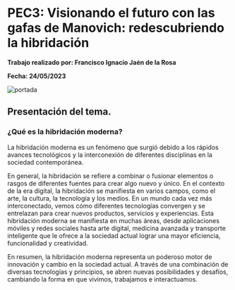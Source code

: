 # PEC3: Visionando el futuro con las gafas de Manovich: redescubriendo la hibridación

**Trabajo realizado por: Francisco Ignacio Jaén de la Rosa** 

**Fecha: 24/05/2023**

![portada](https://rbl-prod-blog-bucket.s3.ap-south-1.amazonaws.com/wp-content/uploads/2020/04/21133528/how-to-make-fitness-affordable-using-digital-apps-mob.jpg)


## Presentación del tema.
### ¿Qué es la hibridación moderna?

La hibridación moderna es un fenómeno que surgió debido a los rápidos avances tecnológicos y la interconexión de diferentes disciplinas en la sociedad contemporánea. 

En general, la hibridación se refiere a combinar o fusionar elementos o rasgos de diferentes fuentes para crear algo nuevo y único. En el contexto de la era digital, la hibridación se manifiesta en varios campos, como el arte, la cultura, la tecnología y los medios. En un mundo cada vez más interconectado, vemos cómo diferentes tecnologías convergen y se entrelazan para crear nuevos productos, servicios y experiencias. Esta hibridación moderna se manifiesta en muchas áreas, desde aplicaciones móviles y redes sociales hasta arte digital, medicina avanzada y transporte inteligente que le ofrece a la sociedad actual lograr una mayor eficiencia, funcionalidad y creatividad. 

En resumen, la hibridación moderna representa un poderoso motor de  innovación y  cambio en la sociedad actual. A través de una combinación de diversas tecnologías y principios, se abren nuevas posibilidades y desafíos, cambiando la forma en que vivimos, trabajamos e interactuamos.
